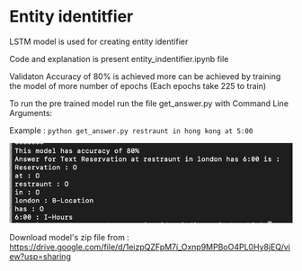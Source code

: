 # Entity identitfier


LSTM model is used for creating entity identifier

Code and explanation is present entity_indentifier.ipynb file

Validaton Accuracy of 80% is achieved more can be achieved by training the model of more number of epochs (Each epochs take 225 to train)

To run the pre trained model run the file get_answer.py with Command Line Arguments:

Example : `python get_answer.py restraunt in hong kong at 5:00`

![Screenshot](https://github.com/9harshit/Entity_identitfier/blob/main/image.jpg?raw=true)

Download model's zip file from : https://drive.google.com/file/d/1eizpQZFpM7i_Oxnp9MPBoO4PL0Hy8jEQ/view?usp=sharing

